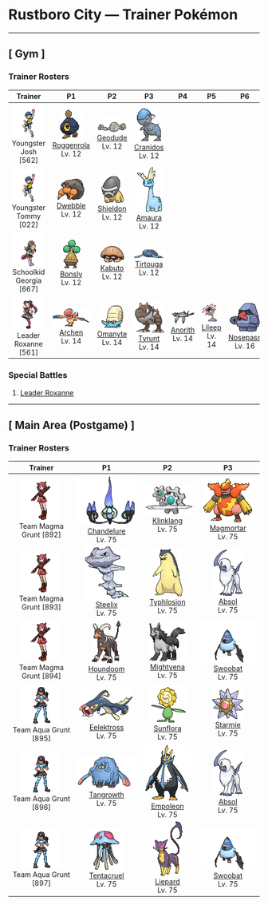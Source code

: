 # Rustboro City — Trainer Pokémon

---

## [ Gym ]

### Trainer Rosters

| Trainer | P1 | P2 | P3 | P4 | P5 | P6 |
|:-------:|:--:|:--:|:--:|:--:|:--:|:--:|
| ![Youngster Josh](../../assets/trainers/youngster.png "Youngster Josh")<br>Youngster Josh [562] | <div class="sprite-cell">![Roggenrola](../../assets/sprites/roggenrola/front.gif "Roggenrola: They were discovered a hundred years ago in an earthquake fissure. Inside each one is an energy core.")<br>[Roggenrola](../../pokemon/roggenrola.md)<br>Lv. 12</div> | <div class="sprite-cell">![Geodude](../../assets/sprites/geodude/front.gif "Geodude: When Geodude sleeps deeply, it buries itself halfway into the ground. It will not awaken even if hikers step on it unwittingly. In the morning, this Pokémon rolls downhill in search of food.")<br>[Geodude](../../pokemon/geodude.md)<br>Lv. 12</div> | <div class="sprite-cell">![Cranidos](../../assets/sprites/cranidos/front.gif "Cranidos: A lifelong jungle dweller from 100 million years ago, it would snap obstructing trees with headbutts.")<br>[Cranidos](../../pokemon/cranidos.md)<br>Lv. 12</div> |
| ![Youngster Tommy](../../assets/trainers/youngster.png "Youngster Tommy")<br>Youngster Tommy [022] | <div class="sprite-cell">![Dwebble](../../assets/sprites/dwebble/front.gif "Dwebble: When it finds a stone of a suitable size, it secretes a liquid from its mouth to open up a hole to crawl into.")<br>[Dwebble](../../pokemon/dwebble.md)<br>Lv. 12</div> | <div class="sprite-cell">![Shieldon](../../assets/sprites/shieldon/front.gif "Shieldon: It was generated from a fossil dug out of a layer of clay that was older than anyone knows. It has a sturdy face.")<br>[Shieldon](../../pokemon/shieldon.md)<br>Lv. 12</div> | <div class="sprite-cell">![Amaura](../../assets/sprites/amaura/front.gif "Amaura: This calm Pokémon lived in a cold land where there were no violent predators like Tyrantrum.")<br>[Amaura](../../pokemon/amaura.md)<br>Lv. 12</div> |
| ![Schoolkid Georgia](../../assets/trainers/schoolkid.png "Schoolkid Georgia")<br>Schoolkid Georgia [667] | <div class="sprite-cell">![Bonsly](../../assets/sprites/bonsly/front.gif "Bonsly: It prefers an arid atmosphere. It leaks water that looks like tears when adjusting its moisture level.")<br>[Bonsly](../../pokemon/bonsly.md)<br>Lv. 12</div> | <div class="sprite-cell">![Kabuto](../../assets/sprites/kabuto/front.gif "Kabuto: Kabuto is a Pokémon that has been regenerated from a fossil. However, in extremely rare cases, living examples have been discovered. The Pokémon has not changed at all for 300 million years.")<br>[Kabuto](../../pokemon/kabuto.md)<br>Lv. 12</div> | <div class="sprite-cell">![Tirtouga](../../assets/sprites/tirtouga/front.gif "Tirtouga: Restored from a fossil, this Pokémon can dive to depths beyond half a mile.")<br>[Tirtouga](../../pokemon/tirtouga.md)<br>Lv. 12</div> |
| ![Leader Roxanne](../../assets/important_trainers/roxanne.png "Leader Roxanne")<br>Leader Roxanne [561] | <div class="sprite-cell">![Archen](../../assets/sprites/archen/front.gif "Archen: Said to be an ancestor of bird Pokémon, they were unable to fly and moved about by hopping from one branch to another.")<br>[Archen](../../pokemon/archen.md)<br>Lv. 14</div> | <div class="sprite-cell">![Omanyte](../../assets/sprites/omanyte/front.gif "Omanyte: Omanyte is one of the ancient and long-since-extinct Pokémon that have been regenerated from fossils by people. If attacked by an enemy, it withdraws itself inside its hard shell.")<br>[Omanyte](../../pokemon/omanyte.md)<br>Lv. 14</div> | <div class="sprite-cell">![Tyrunt](../../assets/sprites/tyrunt/front.gif "Tyrunt: Its immense jaws have enough destructive force that it can chew up an automobile. It lived 100 million years ago.")<br>[Tyrunt](../../pokemon/tyrunt.md)<br>Lv. 14</div> | <div class="sprite-cell">![Anorith](../../assets/sprites/anorith/front.gif "Anorith: Anorith is said to be a type of Pokémon predecessor, with eight wings at the sides of its body. This Pokémon swam in the primordial sea by undulating these eight wings.")<br>[Anorith](../../pokemon/anorith.md)<br>Lv. 14</div> | <div class="sprite-cell">![Lileep](../../assets/sprites/lileep/front.gif "Lileep: Lileep is an ancient Pokémon that was regenerated from a fossil. It remains permanently anchored to a rock. From its immobile perch, this Pokémon intently scans for prey with its two eyes.")<br>[Lileep](../../pokemon/lileep.md)<br>Lv. 14</div> | <div class="sprite-cell">![Nosepass](../../assets/sprites/nosepass/front.gif "Nosepass: Nosepass had been said to be completely unmoving, with its magnetic nose pointed due north. However, close observation has revealed that the Pokémon actually moves by a little over 3/8 of an inch every year.")<br>[Nosepass](../../pokemon/nosepass.md)<br>Lv. 16</div> |

### Special Battles

1. [Leader Roxanne]()

---

## [ Main Area (Postgame) ]

### Trainer Rosters

| Trainer | P1 | P2 | P3 |
|:-------:|:--:|:--:|:--:|
| ![Team Magma Grunt](../../assets/trainers/magma_grunt.png "Team Magma Grunt")<br>Team Magma Grunt [892] | <div class="sprite-cell">![Chandelure](../../assets/sprites/chandelure/front.gif "Chandelure: The spirits burned up in its ominous flame lose their way and wander this world forever.")<br>[Chandelure](../../pokemon/chandelure.md)<br>Lv. 75</div> | <div class="sprite-cell">![Klinklang](../../assets/sprites/klinklang/front.gif "Klinklang: Its red core functions as an energy tank. It fires the charged energy through its spikes into an area.")<br>[Klinklang](../../pokemon/klinklang.md)<br>Lv. 75</div> | <div class="sprite-cell">![Magmortar](../../assets/sprites/magmortar/front.gif "Magmortar: It blasts fireballs of over 3,600 degrees Fahrenheit out of its arms. Its breath also sears and sizzles.")<br>[Magmortar](../../pokemon/magmortar.md)<br>Lv. 75</div> |
| ![Team Magma Grunt](../../assets/trainers/magma_grunt.png "Team Magma Grunt")<br>Team Magma Grunt [893] | <div class="sprite-cell">![Steelix](../../assets/sprites/steelix/front.gif "Steelix: Steelix lives even further underground than Onix. This Pokémon is known to dig toward the earth’s core. There are records of this Pokémon reaching a depth of over six-tenths of a mile underground.")<br>[Steelix](../../pokemon/steelix.md)<br>Lv. 75</div> | <div class="sprite-cell">![Typhlosion](../../assets/sprites/typhlosion/front.gif "Typhlosion: Typhlosion obscures itself behind a shimmering heat haze that it creates using its intensely hot flames. This Pokémon creates blazing explosive blasts that burn everything to cinders.")<br>[Typhlosion](../../pokemon/typhlosion.md)<br>Lv. 75</div> | <div class="sprite-cell">![Absol](../../assets/sprites/absol/front.gif "Absol: Absol has the ability to foretell the coming of natural disasters. It lives in a harsh, rugged mountain environment. This Pokémon very rarely ventures down from the mountains.")<br>[Absol](../../pokemon/absol.md)<br>Lv. 75</div> |
| ![Team Magma Grunt](../../assets/trainers/magma_grunt.png "Team Magma Grunt")<br>Team Magma Grunt [894] | <div class="sprite-cell">![Houndoom](../../assets/sprites/houndoom/front.gif "Houndoom: In a Houndoom pack, the one with its horns raked sharply toward the back serves a leadership role. These Pokémon choose their leader by fighting among themselves.")<br>[Houndoom](../../pokemon/houndoom.md)<br>Lv. 75</div> | <div class="sprite-cell">![Mightyena](../../assets/sprites/mightyena/front.gif "Mightyena: Mightyena travel and act as a pack in the wild. The memory of its life in the wild compels the Pokémon to obey only those Trainers that it recognizes to possess superior skill.")<br>[Mightyena](../../pokemon/mightyena.md)<br>Lv. 75</div> | <div class="sprite-cell">![Swoobat](../../assets/sprites/swoobat/front.gif "Swoobat: Anyone who comes into contact with the ultrasonic waves emitted by a courting male experiences a positive mood shift.")<br>[Swoobat](../../pokemon/swoobat.md)<br>Lv. 75</div> |
| ![Team Aqua Grunt](../../assets/trainers/aqua_grunt.png "Team Aqua Grunt")<br>Team Aqua Grunt [895] | <div class="sprite-cell">![Eelektross](../../assets/sprites/eelektross/front.gif "Eelektross: They crawl out of the ocean using their arms. They will attack prey on shore and immediately drag it into the ocean.")<br>[Eelektross](../../pokemon/eelektross.md)<br>Lv. 75</div> | <div class="sprite-cell">![Sunflora](../../assets/sprites/sunflora/front.gif "Sunflora: Sunflora converts solar energy into nutrition. It moves around actively in the daytime when it is warm. It stops moving as soon as the sun goes down for the night.")<br>[Sunflora](../../pokemon/sunflora.md)<br>Lv. 75</div> | <div class="sprite-cell">![Starmie](../../assets/sprites/starmie/front.gif "Starmie: Starmie swims through water by spinning its star-shaped body as if it were a propeller on a ship. The core at the center of this Pokémon’s body glows in seven colors.")<br>[Starmie](../../pokemon/starmie.md)<br>Lv. 75</div> |
| ![Team Aqua Grunt](../../assets/trainers/aqua_grunt.png "Team Aqua Grunt")<br>Team Aqua Grunt [896] | <div class="sprite-cell">![Tangrowth](../../assets/sprites/tangrowth/front.gif "Tangrowth: Its vines grow so profusely that, in the warm season, you can’t even see its eyes.")<br>[Tangrowth](../../pokemon/tangrowth.md)<br>Lv. 75</div> | <div class="sprite-cell">![Empoleon](../../assets/sprites/empoleon/front.gif "Empoleon: The three horns that extend from its beak attest to its power. The leader has the biggest horns.")<br>[Empoleon](../../pokemon/empoleon.md)<br>Lv. 75</div> | <div class="sprite-cell">![Absol](../../assets/sprites/absol/front.gif "Absol: Absol has the ability to foretell the coming of natural disasters. It lives in a harsh, rugged mountain environment. This Pokémon very rarely ventures down from the mountains.")<br>[Absol](../../pokemon/absol.md)<br>Lv. 75</div> |
| ![Team Aqua Grunt](../../assets/trainers/aqua_grunt.png "Team Aqua Grunt")<br>Team Aqua Grunt [897] | <div class="sprite-cell">![Tentacruel](../../assets/sprites/tentacruel/front.gif "Tentacruel: Tentacruel has tentacles that can be freely elongated and shortened at will. It ensnares prey with its tentacles and weakens the prey by dosing it with a harsh toxin. It can catch up to 80 prey at the same time.")<br>[Tentacruel](../../pokemon/tentacruel.md)<br>Lv. 75</div> | <div class="sprite-cell">![Liepard](../../assets/sprites/liepard/front.gif "Liepard: Stealthily, it sneaks up on its target, striking from behind before its victim has a chance to react.")<br>[Liepard](../../pokemon/liepard.md)<br>Lv. 75</div> | <div class="sprite-cell">![Swoobat](../../assets/sprites/swoobat/front.gif "Swoobat: Anyone who comes into contact with the ultrasonic waves emitted by a courting male experiences a positive mood shift.")<br>[Swoobat](../../pokemon/swoobat.md)<br>Lv. 75</div> |

